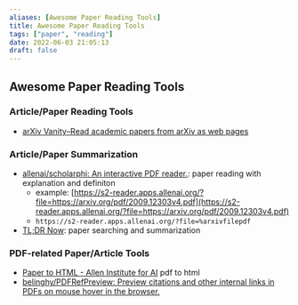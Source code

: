 ```yaml
---
aliases: [Awesome Paper Reading Tools]
title: Awesome Paper Reading Tools
tags: ["paper", "reading"]
date: 2022-06-03 21:05:13
draft: false
---
```


## Awesome Paper Reading Tools

### Article/Paper Reading Tools

- [arXiv Vanity–Read academic papers from arXiv as web pages](https://www.arxiv-vanity.com/)

### Article/Paper Summarization

- [allenai/scholarphi: An interactive PDF reader.](https://github.com/allenai/scholarphi): paper reading with explanation and definiton
    - example: [https://s2-reader.apps.allenai.org/?file=https://arxiv.org/pdf/2009.12303v4.pdf](https://s2-reader.apps.allenai.org/?file=https://arxiv.org/pdf/2009.12303v4.pdf)
    - `https://s2-reader.apps.allenai.org/?file=%arxivfilepdf`
- [TL;DR Now](https://tldrnow.com/): paper searching and summarization

### PDF-related Paper/Article Tools

- [Paper to HTML - Allen Institute for AI](https://papertohtml.org/) pdf to html
- [belinghy/PDFRefPreview: Preview citations and other internal links in PDFs on mouse hover in the browser.](https://github.com/belinghy/PDFRefPreview)
